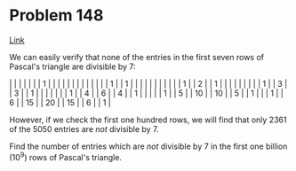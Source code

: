 # Problem 148

[Link](https://projecteuler.net/problem=148)

We can easily verify that none of the entries in the first seven rows of Pascal's triangle are divisible by $7$:

|     |     |     |     |      |      | $1$  |      |      |     |     |     |     |
|     |     |     |     |      | $1$  |      | $1$  |      |     |     |     |     |
|     |     |     |     | $1$  |      | $2$  |      | $1$  |     |     |     |     |
|     |     |     | $1$ |      | $3$  |      | $3$  |      | $1$ |     |     |     |
|     |     | $1$ |     | $4$  |      | $6$  |      | $4$  |     | $1$ |     |     |
|     | $1$ |     | $5$ |      | $10$ |      | $10$ |      | $5$ |     | $1$ |     |
| $1$ |     | $6$ |     | $15$ |      | $20$ |      | $15$ |     | $6$ |     | $1$ |

However, if we check the first one hundred rows, we will find that only $2361$ of the $5050$ entries are *not* divisible by $7$.

Find the number of entries which are *not* divisible by $7$ in the first one billion ($10^9$) rows of Pascal's triangle.
